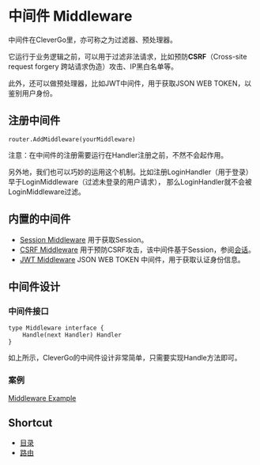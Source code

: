 # 中间件 Middleware
中间件在CleverGo里，亦可称之为过滤器、预处理器。

它运行于业务逻辑之前，可以用于过滤非法请求，比如预防**CSRF**（Cross-site request forgery 跨站请求伪造）攻击、IP黑白名单等。

此外，还可以做预处理器，比如JWT中间件，用于获取JSON WEB TOKEN，以鉴别用户身份。

## 注册中间件
```
router.AddMiddleware(yourMiddleware)
```
注意：在中间件的注册需要运行在Handler注册之前，不然不会起作用。

另外地，我们也可以巧妙的运用这个机制。比如注册LoginHandler（用于登录）早于LoginMiddleware（过滤未登录的用户请求），
那么LoginHandler就不会被LoginMiddleware过滤。

## 内置的中间件
* [Session Middleware](/middlewares/session) 用于获取Session。
* [CSRF Middleware](/middlewares/csrf) 用于预防CSRF攻击，该中间件基于Session，参阅[会话](session.md)。
* [JWT Middleware](/middlewares/jwt) JSON WEB TOKEN 中间件，用于获取认证身份信息。

## 中间件设计
### 中间件接口
```
type Middleware interface {
	Handle(next Handler) Handler
}
```
如上所示，CleverGo的中间件设计非常简单，只需要实现Handle方法即可。

### 案例
[Middleware Example](/examples/middleware)

## Shortcut
* [目录](README.md)
* [路由](router.md)